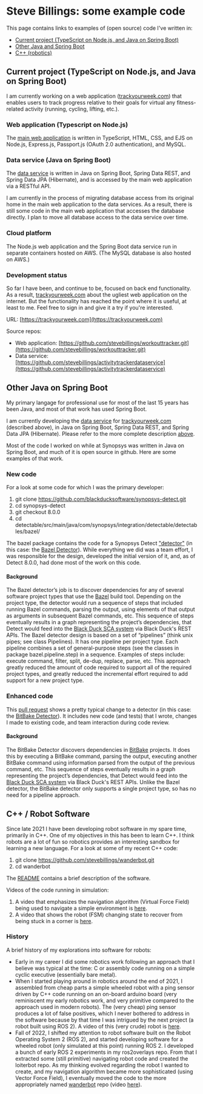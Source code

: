 # Steve Billings: some example code

This page contains links to examples of (open source) code I've written in:

* [Current project (TypeScript on Node.js, and Java on Spring Boot)](#node)
* [Other Java and Spring Boot](#java)
* [C++ (robotics)](#cpp)

<a name="node"></a>
## Current project (TypeScript on Node.js, and Java on Spring Boot)

I am currently working on a web application ([trackyourweek.com](https://trackyourweek.com)) that enables users to track progress relative to their goals for virtual any fitness-related activity (running, cycling, lifting, etc.). 

### Web application (Typescript on Node.js)

The [main web application](https://github.com/stevebillings/workouttracker.git) is written in TypeScript, HTML, CSS, and EJS on Node.js, Express.js, Passport.js (OAuth 2.0 authentication), and MySQL. 

<a name="dataservice"></a>
### Data service (Java on Spring Boot)

The [data service](https://github.com/stevebillings/activitytrackerdataservice) is written in Java on Spring Boot, Spring Data REST, and Spring Data JPA (Hibernate), and is accessed by the main web application
via a RESTful API.

I am currently in the process of migrating database access from its original home in the main web application to the data services. As a result, there is still some code
in the main web application that accesses the database directly. I plan to move all database access to the data service over time.

### Cloud platform

The Node.js web application and the Spring Boot data service run in separate containers hosted on AWS.
(The MySQL database is also hosted on AWS.)

### Development status

So far I have been, and continue to be, focused on back end functionality. As a result, [trackyourweek.com](https://trackyourweek.com) about the ugliest web application on the internet. 
But the functionality has reached the point where it is useful, at least to me. 
Feel free to sign in and give it a try if you're interested.

URL: [https://trackyourweek.com](https://trackyourweek.com)

Source repos:
* Web application: [https://github.com/stevebillings/workouttracker.git](https://github.com/stevebillings/workouttracker.git)
* Data service: [https://github.com/stevebillings/activitytrackerdataservice](https://github.com/stevebillings/activitytrackerdataservice)

<a name="java"></a>
## Other Java on Spring Boot

My primary langage for professional use for most of the last 15 years has been Java, and most of that work has used Spring Boot. 

I am currently developing the [data service](https://github.com/stevebillings/activitytrackerdataservice) for
[trackyourweek.com](https://trackyourweek.com) (described above),
in Java on Spring Boot, Spring Data REST, and Spring Data JPA (Hibernate). Please refer to the more
complete description [above](#dataservice).

Most of the code I worked on while at Synopsys was written in Java on Spring Boot, and much of it is open source in github. Here are some examples of that work.

### New code

For a look at some code for which I was the primary developer:

1. git clone https://github.com/blackducksoftware/synopsys-detect.git
1. cd synopsys-detect
1. git checkout 8.0.0
1. cd detectable/src/main/java/com/synopsys/integration/detectable/detectables/bazel/

The bazel package contains the code for a Synopsys Detect ["detector"](https://community.synopsys.com/s/document-item?bundleId=integrations-detect&topicId=gettingstarted/terms/detectors.html) (in this case: the [Bazel Detector](https://community.synopsys.com/s/document-item?bundleId=integrations-detect&topicId=packagemgrs/bazel.html)). While everything we did was a team effort, I was responsible for the design, developed the initial version of it, and, as of Detect 8.0.0, had done most of the work on this code.

#### Background

The Bazel detector’s job is to discover dependencies for any of several software project types that use the [Bazel](https://bazel.build/) build tool. Depending on the project type, the detector would run a sequence of steps that included running Bazel commands, parsing the output, using elements of that output as arguments in subsequent Bazel commands, etc. This sequence of steps eventually results in a graph representing the project’s dependencies, that Detect would feed into the [Black Duck SCA system](https://www.synopsys.com/software-integrity/security-testing/software-composition-analysis.html) via Black Duck's REST APIs. The Bazel detector design is based on a set of “pipelines” (think unix pipes; see class Pipelines). It has one pipeline per project type. Each pipeline combines a set of general-purpose steps (see the classes in package bazel.pipeline.step) in a sequence. Examples of steps include: execute command, filter, split, de-dup, replace, parse, etc. This approach greatly reduced the amount of code required to support all of the required project types, and greatly reduced the incremental effort required to add support for a new project type.

### Enhanced code

This [pull request](https://github.com/blackducksoftware/synopsys-detect/pull/516) shows a pretty typical change to a detector (in this case: the [BitBake Detector](https://community.synopsys.com/s/document-item?bundleId=integrations-detect&topicId=packagemgrs/bitbake.html)). It includes new code (and tests) that I wrote, changes I made to existing code, and team interaction during code review.

#### Background

The BitBake Detector discovers dependencies in [BitBake](https://docs.yoctoproject.org/1.6/bitbake-user-manual/bitbake-user-manual.html) projects.
It does this by executing a BitBake command, parsing the output, executing another BitBake command using information parsed from the output of the previous command, etc. This sequence of steps eventually results in a graph representing the project’s dependencies, that Detect would feed into the [Black Duck SCA system](https://www.synopsys.com/software-integrity/security-testing/software-composition-analysis.html) via Black Duck's REST APIs. Unlike the Bazel detector, the BitBake detector only supports a single project type, so has no need for a pipeline approach.

<a name="cpp"></a>
## C++ / Robot Software

Since late 2021 I have been developing robot software in my spare time, primarily in C++. One of my objectives in this has been to learn C++. I think robots are a lot of fun so robotics provides an interesting sandbox for learning a new language. For a look at some of my recent C++ code:

1. git clone https://github.com/stevebillings/wanderbot.git
1. cd wanderbot

The [README](https://github.com/stevebillings/wanderbot#readme) contains a brief description of the software.

Videos of the code running in simulation:

1. A video that emphasizes the navigation algorithm (Virtual Force Field) being used to navigate a simple environment is [here](https://drive.google.com/file/d/109PchHxjqMuJjDrc6-UHcsy3-8Mow3KA/view?usp=sharing).
2. A video that shows the robot (FSM) changing state to recover from being stuck in a corner is [here](https://drive.google.com/file/d/1a-lXPeDvVW8w1gOMR2BIlpd47dWaV_UQ/view?usp=sharing).

### History

A brief history of my explorations into software for robots:

* Early in my career I did some robotics work following an approach that I believe was typical at the time: C or assembly code running on a simple cyclic executive (essentially bare metal).
* When I started playing around in robotics around the end of 2021, I assembled from cheap parts a simple wheeled robot with a ping sensor driven by C++ code running on an on-board arduino board (very reminiscent my early robotics work, and very primitive compared to the approach used in modern robots). The (very cheap) ping sensor produces a lot of false positives, which I never bothered to address in the software because by that time I was intrigued by the next project (a robot built using ROS 2). A video of this (very crude) robot is [here](https://drive.google.com/file/d/1mEP5RhqieAe89wksvIwAjcLRTK1Uh4p-/view?usp=sharing).
* Fall of 2022, I shifted my attention to robot software built on the Robot Operating System 2 (ROS 2), and started developing software for a wheeled robot (only simulated at this point) running ROS 2. I developed a bunch of early ROS 2 experiments in my ros2overlays repo. From that I extracted some (still primitive) navigating robot code and created the loiterbot repo. As my thinking evolved regarding the robot I wanted to create, and my navigation algorithm became more sophisticated (using Vector Force Field), I eventually moved the code to the more appropriately named [wanderbot](https://github.com/stevebillings/wanderbot) repo (video [here](https://drive.google.com/file/d/109PchHxjqMuJjDrc6-UHcsy3-8Mow3KA/view?usp=sharing)).
